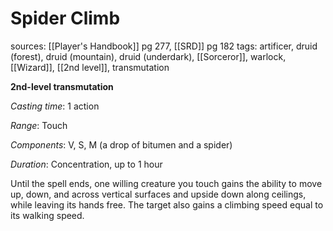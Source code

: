 # Spider Climb
sources: [[Player's Handbook]] pg 277, [[SRD]] pg 182
tags: artificer, druid (forest), druid (mountain), druid (underdark), [[Sorceror]], warlock, [[Wizard]], [[2nd level]], transmutation

**2nd-level transmutation**

*Casting time*: 1 action

*Range*: Touch

*Components*: V, S, M (a drop of bitumen and a spider)

*Duration*: Concentration, up to 1 hour

Until the spell ends, one willing creature you touch gains the ability to move up, down, and across vertical surfaces and upside down along ceilings, while leaving its hands free. The target also gains a climbing speed equal to its walking speed.
